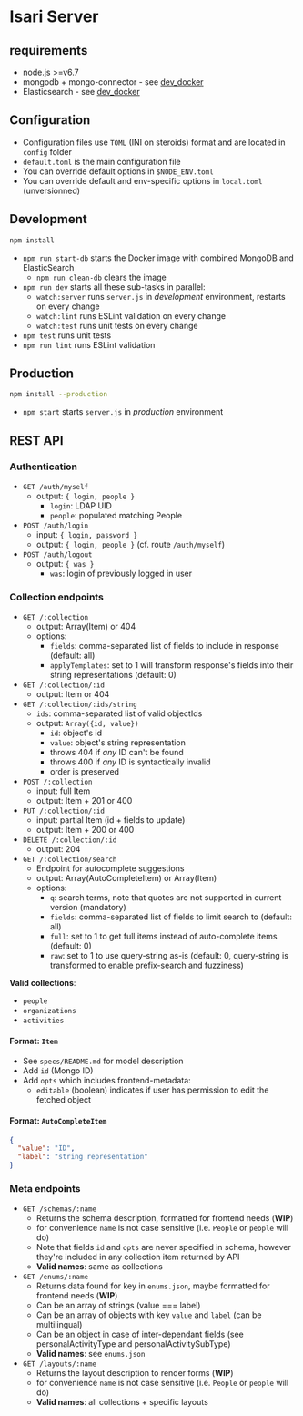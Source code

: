 # Isari Server

## requirements

* node.js >=v6.7
* mongodb + mongo-connector - see [dev_docker](./dev_docker)
* Elasticsearch - see [dev_docker](./dev_docker)

## Configuration

* Configuration files use `TOML` (INI on steroids) format and are located in `config` folder
* `default.toml` is the main configuration file
* You can override default options in `$NODE_ENV.toml`
* You can override default and env-specific options in `local.toml` (unversionned)

## Development

```sh
npm install
```

* `npm run start-db` starts the Docker image with combined MongoDB and ElasticSearch
  * `npm run clean-db` clears the image
* `npm run dev` starts all these sub-tasks in parallel:
  * `watch:server` runs `server.js` in *development* environment, restarts on every change
  * `watch:lint` runs ESLint validation on every change
  * `watch:test` runs unit tests on every change
* `npm test` runs unit tests
* `npm run lint` runs ESLint validation

## Production

```sh
npm install --production
```

* `npm start` starts `server.js` in *production* environment

## REST API

### Authentication

* `GET /auth/myself`
  * output: `{ login, people }`
    * `login`: LDAP UID
    * `people`: populated matching People
* `POST /auth/login`
  * input: `{ login, password }`
  * output: `{ login, people }` (cf. route `/auth/myself`)
* `POST /auth/logout`
  * output: `{ was }`
    * `was`: login of previously logged in user

### Collection endpoints

* `GET /:collection`
  * output: Array(Item) or 404
  * options:
    * `fields`: comma-separated list of fields to include in response (default: all)
    * `applyTemplates`: set to 1 will transform response's fields into their string representations (default: 0)
* `GET /:collection/:id`
  * output: Item or 404
* `GET /:collection/:ids/string`
  * `ids`: comma-separated list of valid objectIds
  * output: `Array({id, value})`
    * `id`: object's id
    * `value`: object's string representation
    * throws 404 if *any* ID can't be found
    * throws 400 if *any* ID is syntactically invalid
    * order is preserved
* `POST /:collection`
  * input: full Item
  * output: Item + 201 or 400
* `PUT /:collection/:id`
  * input: partial Item (id + fields to update)
  * output: Item + 200 or 400
* `DELETE /:collection/:id`
  * output: 204
* `GET /:collection/search`
  * Endpoint for autocomplete suggestions
  * output: Array(AutoCompleteItem) or Array(Item)
  * options:
    * `q`: search terms, note that quotes are not supported in current version (mandatory)
    * `fields`: comma-separated list of fields to limit search to (default: all)
    * `full`: set to 1 to get full items instead of auto-complete items (default: 0)
    * `raw`: set to 1 to use query-string as-is (default: 0, query-string is transformed to enable prefix-search and fuzziness)

**Valid collections**:

* `people`
* `organizations`
* `activities`

#### Format: `Item`

* See `specs/README.md` for model description
* Add `id` (Mongo ID)
* Add `opts` which includes frontend-metadata:
  * `editable` (boolean) indicates if user has permission to edit the fetched object

#### Format: `AutoCompleteItem`

```json
{
  "value": "ID",
  "label": "string representation"
}
```

### Meta endpoints

* `GET /schemas/:name`
  * Returns the schema description, formatted for frontend needs (**WIP**)
  * for convenience `name` is not case sensitive (i.e. `People` or `people` will do)
  * Note that fields `id` and `opts` are never specified in schema, however they're included in any collection item returned by API
  * **Valid names**: same as collections
* `GET /enums/:name`
  * Returns data found for key in `enums.json`, maybe formatted for frontend needs (**WIP**)
  * Can be an array of strings (value === label)
  * Can be an array of objects with key `value` and `label` (can be multilingual)
  * Can be an object in case of inter-dependant fields (see personalActivityType and personalActivitySubType)
  * **Valid names**: see `enums.json`
* `GET /layouts/:name`
  * Returns the layout description to render forms (**WIP**)
  * for convenience `name` is not case sensitive (i.e. `People` or `people` will do)
  * **Valid names**: all collections + specific layouts
